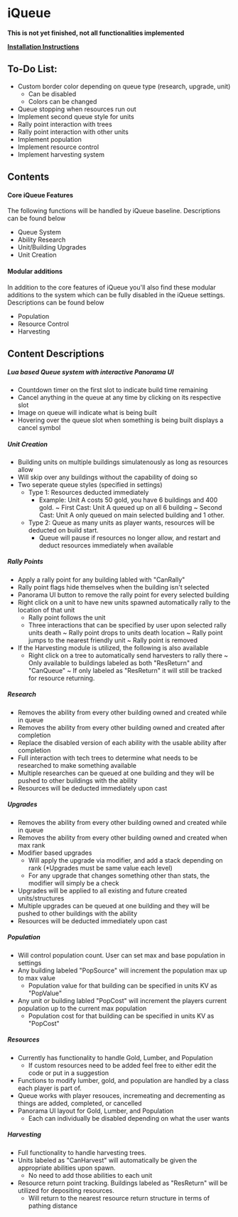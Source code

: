 # iQueue

**This is not yet finished, not all functionalities implemented**

**[Installation Instructions](https://github.com/Onahail/iQueue/blob/master/Installation_Instructions)**

## To-Do List:
- Custom border color depending on queue type (research, upgrade, unit)
  * Can be disabled
  * Colors can be changed
- Queue stopping when resources run out
- Implement second queue style for units
- Rally point interaction with trees
- Rally point interaction with other units
- Implement population
- Implement resource control
- Implement harvesting system

## Contents

#### Core iQueue Features
The following functions will be handled by iQueue baseline. Descriptions can be found below
- Queue System
- Ability Research
- Unit/Building Upgrades
- Unit Creation

#### Modular additions
In addition to the core features of iQueue you'll also find these modular additions to the system which can be fully disabled in the iQueue settings. Descriptions can be found below
- Population
- Resource Control
- Harvesting


## Content Descriptions
##### Lua based Queue system with interactive Panorama UI
- Countdown timer on the first slot to indicate build time remaining
- Cancel anything in the queue at any time by clicking on its respective slot
- Image on queue will indicate what is being built
- Hovering over the queue slot when something is being built displays a cancel symbol

##### Unit Creation
- Building units on multiple buildings simulatenously as long as resources allow
- Will skip over any buildings without the capability of doing so
- Two seperate queue styles (specified in settings)
  * Type 1: Resources deducted immediately
    - Example: Unit A costs 50 gold, you have 6 buildings and 400 gold.
      ~ First Cast: Unit A queued up on all 6 building
      ~ Second Cast: Unit A only queued on main selected building and 1 other.
  * Type 2: Queue as many units as player wants, resources will be deducted on build start.
    - Queue will pause if resources no longer allow, and restart and deduct resources immediately when available

##### Rally Points
- Apply a rally point for any building labled with "CanRally"
- Rally point flags hide themselves when the building isn't selected
- Panorama UI button to remove the rally point for every selected building
- Right click on a unit to have new units spawned automatically rally to the location of that unit
  * Rally point follows the unit
  * Three interactions that can be specified by user upon selected rally units death
    ~ Rally point drops to units death location
    ~ Rally point jumps to the nearest friendly unit
    ~ Rally point is removed
- If the Harvesting module is utilized, the following is also available
  * Right click on a tree to automatically send harvesters to rally there
    ~ Only available to buildings labeled as both "ResReturn" and "CanQueue"
    ~ If only labeled as "ResReturn" it will still be tracked for resource returning.

##### Research
- Removes the ability from every other building owned and created while in queue
- Removes the ability from every other building owned and created after completion
- Replace the disabled version of each ability with the usable ability after completion
- Full interaction with tech trees to determine what needs to be researched to make something available
- Multiple researches can be queued at one building and they will be pushed to other buildings with the ability
- Resources will be deducted immediately upon cast

##### Upgrades
- Removes the ability from every other building owned and created while in queue
- Removes the ability from every other building owned and created when max rank
- Modifier based upgrades
  * Will apply the upgrade via modifier, and add a stack depending on rank (*Upgrades must be same value each level)
  * For any upgrade that changes something other than stats, the modifier will simply be a check
- Upgrades will be applied to all existing and future created units/structures
- Multiple upgrades can be queued at one building and they will be pushed to other buildings with the ability
- Resources will be deducted immediately upon cast

##### Population
- Will control population count. User can set max and base population in settings
- Any building labeled "PopSource" will increment the population max up to max value
  * Population value for that building can be specified in units KV as "PopValue"
- Any unit or building labled "PopCost" will increment the players current population up to the current max population
  * Population cost for that building can be specified in units KV as "PopCost"

##### Resources
- Currently has functionality to handle Gold, Lumber, and Population
  * If custom resources need to be added feel free to either edit the code or put in a suggestion
- Functions to modify lumber, gold, and population are handled by a class each player is part of.
- Queue works with player resouces, incremeating and decrementing as things are added, completed, or cancelled
- Panorama UI layout for Gold, Lumber, and Population
  * Each can individually be disabled depending on what the user wants

##### Harvesting
- Full functionality to handle harvesting trees. 
- Units labeled as "CanHarvest" will automatically be given the appropriate abilities upon spawn.
  * No need to add those abilities to each unit
- Resource return point tracking. Buildings labeled as "ResReturn" will be utilized for depositing resources.
  * Will return to the nearest resource return structure in terms of pathing distance
